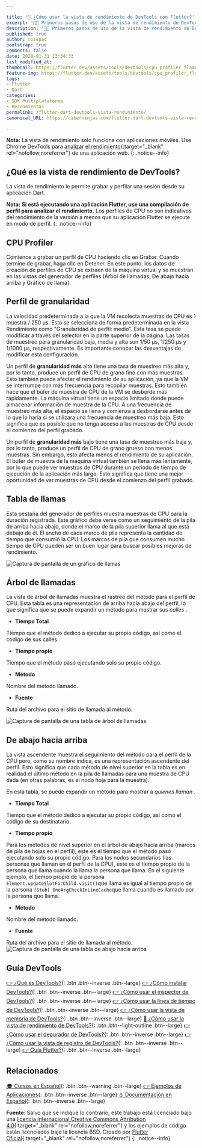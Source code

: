 ```yaml
---

title: '🚀 ¿Cómo usar la vista de rendimiento de DevTools con Flutter?'
excerpt: '👩‍🚀 Primeros pasos de uso de la vista de rendimiento de DevTools sobre Flutter.'
description: '👩‍🚀 Primeros pasos de uso de la vista de rendimiento de DevTools sobre Flutter.'
published: true
author: rosepac
bootstrap: true
comments: false
date: 2020-01-31 13:34:33
last_modified_at: 
thumbnail: https://flutter.dev/assets/tools/devtools/cpu_profiler_flame_chart-278ceb3e99b141dd9e2ccf583badcf6e16bf501b482f67814a7adc0356daae74.png
feature-img: https://flutter.dev/assets/tools/devtools/cpu_profiler_flame_chart-278ceb3e99b141dd9e2ccf583badcf6e16bf501b482f67814a7adc0356daae74.png
tags:
- Flutter
- Dart
categories:
- SDK Multiplataforma
- Herramientas
permalink: /flutter-dart-devtools-vista-rendimiento/
canonical_URL: https://ciberninjas.com/flutter-dart-devtools-vista-rendimiento/

---
```


**Nota:** La vista de rendimiento solo funciona con aplicaciones móviles. Use Chrome DevTools para [analizar el rendimiento](https://developers.google.com/web/tools/chrome-devtools/evaluate-performance/){:target="_blank" rel="nofollow,noreferrer"} de una aplicación web.
{: .notice--info}

## ¿Qué es la vista de rendimiento de DevTools?

La vista de rendimiento le permite grabar y perfilar una sesión desde su aplicación Dart.

 **Nota:** **Si está ejecutando una aplicación Flutter, use una compilación de perfil para analizar el rendimiento.** Los perfiles de CPU no son indicativos del rendimiento de la versión a menos que su aplicación Flutter se ejecute en modo de perfil.
{: .notice--info}
## CPU Profiler

Comience a grabar un perfil de CPU haciendo clic en Grabar. Cuando termine de grabar, haga clic en Detener. En este punto, los datos de creación de perfiles de CPU se extraen de la máquina virtual y se muestran en las vistas del generador de perfiles (Árbol de llamadas, De abajo hacia arriba y Gráfico de llama).

## Perfil de granularidad

La velocidad predeterminada a la que la VM recolecta muestras de CPU es 1 muestra / 250 μs. Esto se selecciona de forma predeterminada en la vista Rendimiento como "Granularidad de perfil: medio". Esta tasa se puede modificar a través del selector en la parte superior de la página. Las tasas de muestreo para granularidad baja, media y alta son 1/50 μs, 1/250 μs y 1/1000 μs, respectivamente. Es importante conocer las desventajas de modificar esta configuración.

Un perfil de **granularidad más** alto tiene una tasa de muestreo más alta y, por lo tanto, produce un perfil de CPU de grano fino con más muestras. Esto también puede afectar el rendimiento de su aplicación, ya que la VM se interrumpe con más frecuencia para recopilar muestras. Esto también hace que el búfer de muestra de CPU de la VM se desborde más rápidamente. La máquina virtual tiene un espacio limitado donde puede almacenar información de muestra de la CPU. A una frecuencia de muestreo más alta, el espacio se llena y comienza a desbordarse antes de lo que lo haría si se utilizara una frecuencia de muestreo más baja. Esto significa que es posible que no tenga acceso a las muestras de CPU desde el comienzo del perfil grabado.

Un perfil de **granularidad más** bajo tiene una tasa de muestreo más baja y, por lo tanto, produce un perfil de CPU de grano grueso con menos muestras. Sin embargo, esto afecta menos el rendimiento de su aplicación. El búfer de muestra de la máquina virtual también se llena más lentamente, por lo que puede ver muestras de CPU durante un período de tiempo de ejecución de la aplicación más largo. Esto significa que tiene una mejor oportunidad de ver muestras de CPU desde el comienzo del perfil grabado.

## Tabla de llamas

Esta pestaña del generador de perfiles muestra muestras de CPU para la duración registrada. Este gráfico debe verse como un seguimiento de la pila de arriba hacia abajo, donde el marco de la pila superior llama al que está debajo de él. El ancho de cada marco de pila representa la cantidad de tiempo que consumió la CPU. Los marcos de pila que consumen mucho tiempo de CPU pueden ser un buen lugar para buscar posibles mejoras de rendimiento.

![Captura de pantalla de un gráfico de llamas](https://flutter.dev/assets/tools/devtools/cpu_profiler_flame_chart-278ceb3e99b141dd9e2ccf583badcf6e16bf501b482f67814a7adc0356daae74.png)

## Árbol de llamadas

La vista de árbol de llamadas muestra el rastreo del método para el perfil de CPU. Esta tabla es una representación de arriba hacia abajo del perfil, lo que significa que se puede expandir un método para mostrar sus *calles* .

- **Tiempo Total**

Tiempo que el método dedicó a ejecutar su propio código, así como el código de sus calles.

- **Tiempo propio**

Tiempo que el método pasó ejecutando solo su propio código.

- **Método**

Nombre del método llamado.

- **Fuente**

Ruta del archivo para el sitio de llamada al método.

![Captura de pantalla de una tabla de árbol de llamadas](https://flutter.dev/assets/tools/devtools/cpu_profiler_call_tree-58fae3eb87044cc5a6bc9de83d501e990823053777695ad91fe9efc74b933961.png)

## De abajo hacia arriba

La vista ascendente muestra el seguimiento del método para el perfil de la CPU pero, como su nombre indica, es una representación ascendente del perfil. Esto significa que cada método de nivel superior en la tabla es en realidad el último método en la pila de llamadas para una muestra de CPU dada (en otras palabras, es el nodo hoja para la muestra).

En esta tabla, se puede expandir un método para mostrar a *quienes llaman* .

- **Tiempo Total**

Tiempo que el método dedicó a ejecutar su propio código, así como el código de su destinatario.

- **Tiempo propio**

Para los métodos de nivel superior en el árbol de abajo hacia arriba (marcos de pila de hojas en el perfil), este es el tiempo que el método pasó ejecutando solo su propio código. Para los nodos secundarios (las personas que llaman en el perfil de la CPU), este es el tiempo propio de la persona que llama cuando la llama la persona que llama. En el siguiente ejemplo, el tiempo propio de la persona `Element.updateSlotForChild.visit()`que llama es igual al tiempo propio de la persona `[Stub] OneArgCheckInLineCache`que llama cuando es llamado por la persona que llama.

- **Método**

Nombre del método llamado.

- **Fuente**

Ruta del archivo para el sitio de llamada al método.![Captura de pantalla de una tabla de abajo hacia arriba](https://flutter.dev/assets/tools/devtools/cpu_profiler_bottom_up-69a444ab734f2a151c2291c475b0a95b3e7991a89cbbfcf489d5e65c00ebfe06.png)

## Guía DevTools

[👉 ¿Qué es DevTools?](/flutter-dart-devtools/){: .btn .btn--inverse .btn--large} [👉 ¿Cómo instalar DevTools?](/flutter-dart-devtools-como-instalar/){: .btn .btn--inverse .btn--large} [👉 ¿Cómo usar el inspector de DevTools?](/flutter-dart-devtools-inspector/){: .btn .btn--inverse .btn--large} [👉 ¿Cómo usar la línea de tiempo de DevTools?](/flutter-dart-devtools-linea-tiempo/){: .btn .btn--inverse .btn--large} [👉 ¿Cómo usar la vista de memoria de DevTools?](/flutter-dart-devtools-vista-memoria/){: .btn .btn--inverse .btn--large} [📌 ¿Cómo usar la vista de rendimiento de DevTools?](/flutter-dart-devtools-vista-rendimiento/){: .btn .btn--light-outline .btn--large} [👉 ¿Cómo usar el depurador de DevTools?](/flutter-dart-devtools-depurador/){: .btn .btn--inverse .btn--large} [👉 ¿Cómo usar la vista de registro de DevTools?](/flutter-dart-devtools-vista-registro/){: .btn .btn--inverse .btn--large} [👉 Guía Flutter?](/que-es-flutter-y-por-que-debes-aprenderlo/){: .btn .btn--inverse .btn--large}

## Relacionados

[🎓 Cursos en Español](/cursos-tecnologia/#flutter){: .btn .btn--warning .btn--large} [👉 Ejemplos de Aplicaciones](/flutter-aplicaciones-ejemplos/){: .btn .btn--inverse .btn--large} [⚓ Documentación en Español](https://flutter-es.io/docs/get-started/install){: .btn .btn--inverse .btn--large}

**Fuente**: Salvo que se indique lo contrario, este trabajo está licenciado bajo una [licencia internacional Creative Commons Attribution 4.0](https://creativecommons.org/licenses/by/4.0){:target="_blank" rel="nofollow,noreferrer"} y los ejemplos de código están licenciados bajo la licencia BSD. Creado por [Flutter Oficial](https://flutter.dev/docs/development/tools/devtools){:target="_blank" rel="nofollow,noreferrer"}
{: .notice--info}
